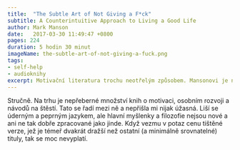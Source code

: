 ```yaml
---
title:  "The Subtle Art of Not Giving a F*ck"
subtitle: A Counterintuitive Approach to Living a Good Life
author: Mark Manson
date:   2017-03-30 11:49:47 +0800
pages: 224
duration: 5 hodin 30 minut
imageName: the-subtle-art-of-not-giving-a-fuck.png
tags:
- self-help
- audioknihy
excerpt: Motivační literatura trochu neotřelým způsobem. Mansonovi je něco přes třicet a ačkoli se v knize vysmívá mlaďochům, kteří poučují ostatní o životě, sám se do toho pustil taky. Jak se s tím dokázal poprat?
---
```

Stručně. Na trhu je nepřeberné množství knih o motivaci, osobním rozvoji a návodů na štěstí. Tato se řadí mezi ně a nepřišla mi nijak úžasná. Liší se úderným a peprným jazykem, ale hlavní myšlenky a filozofie nejsou nové a ani ne tak dobře zpracované jako jinde. Když vezmu v potaz cenu tištěné verze, jež je témeř dvakrát dražší než ostatní (a minimálně srovnatelné) tituly, tak se moc nevyplatí.